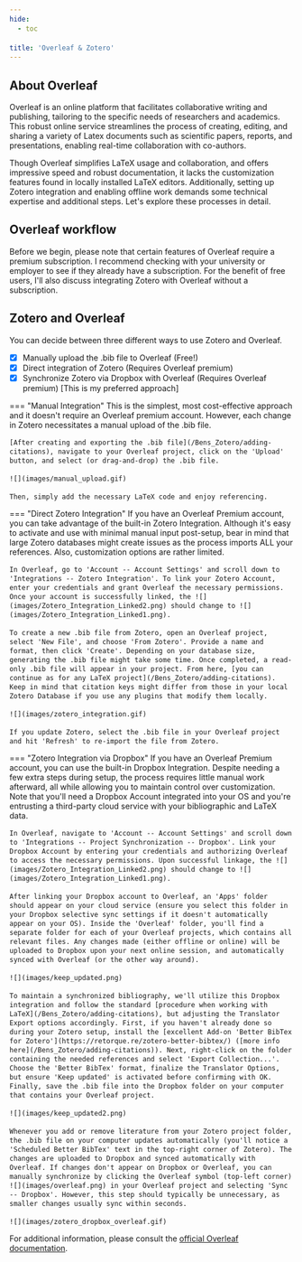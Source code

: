 ```yaml
---
hide:
  - toc

title: 'Overleaf & Zotero'
---
```


## About Overleaf
Overleaf is an online platform that facilitates collaborative writing and publishing, tailoring to the specific needs of researchers and academics. This robust online service streamlines the process of creating, editing, and sharing a variety of Latex documents such as scientific papers, reports, and presentations, enabling real-time collaboration with co-authors.

Though Overleaf simplifies LaTeX usage and collaboration, and offers impressive speed and robust documentation, it lacks the customization features found in locally installed LaTeX editors. Additionally, setting up Zotero integration and enabling offline work demands some technical expertise and additional steps. Let's explore these processes in detail.

## Overleaf workflow
Before we begin, please note that certain features of Overleaf require a premium subscription. I recommend checking with your university or employer to see if they already have a subscription. For the benefit of free users, I'll also discuss integrating Zotero with Overleaf without a subscription.

## Zotero and Overleaf
You can decide between three different ways to use Zotero and Overleaf.

- [x] Manually upload the .bib file to Overleaf (Free!)
- [x] Direct integration of Zotero (Requires Overleaf premium)
- [X] Synchronize Zotero via Dropbox with Overleaf (Requires Overleaf premium) [This is my preferred approach]

=== "Manual Integration"
    This is the simplest, most cost-effective approach and it doesn't require an Overleaf premium account. However, each change in Zotero necessitates a manual upload of the .bib file.
	
	[After creating and exporting the .bib file](/Bens_Zotero/adding-citations), navigate to your Overleaf project, click on the 'Upload' button, and select (or drag-and-drop) the .bib file.

	![](images/manual_upload.gif)

	Then, simply add the necessary LaTeX code and enjoy referencing.
	
=== "Direct Zotero Integration"
	If you have an Overleaf Premium account, you can take advantage of the built-in Zotero Integration. Although it's easy to activate and use with minimal manual input post-setup, bear in mind that large Zotero databases might create issues as the process imports ALL your references. Also, customization options are rather limited.

	In Overleaf, go to 'Account -- Account Settings' and scroll down to 'Integrations -- Zotero Integration'. To link your Zotero Account, enter your credentials and grant Overleaf the necessary permissions. Once your account is successfully linked, the ![](images/Zotero_Integration_Linked2.png) should change to ![](images/Zotero_Integration_Linked1.png).

	To create a new .bib file from Zotero, open an Overleaf project, select 'New File', and choose 'From Zotero'. Provide a name and format, then click 'Create'. Depending on your database size, generating the .bib file might take some time. Once completed, a read-only .bib file will appear in your project. From here, [you can continue as for any LaTeX project](/Bens_Zotero/adding-citations). Keep in mind that citation keys might differ from those in your local Zotero Database if you use any plugins that modify them locally.

	![](images/zotero_integration.gif)

	If you update Zotero, select the .bib file in your Overleaf project and hit 'Refresh' to re-import the file from Zotero.	
	
=== "Zotero Integration via Dropbox"
	If you have an Overleaf Premium account, you can use the built-in Dropbox Integration. Despite needing a few extra steps during setup, the process requires little manual work afterward, all while allowing you to maintain control over customization. Note that you'll need a Dropbox Account integrated into your OS and you're entrusting a third-party cloud service with your bibliographic and LaTeX data.

	In Overleaf, navigate to 'Account -- Account Settings' and scroll down to 'Integrations -- Project Synchronization -- Dropbox'. Link your Dropbox Account by entering your credentials and authorizing Overleaf to access the necessary permissions. Upon successful linkage, the ![](images/Zotero_Integration_Linked2.png) should change to ![](images/Zotero_Integration_Linked1.png).

	After linking your Dropbox account to Overleaf, an 'Apps' folder should appear on your cloud service (ensure you select this folder in your Dropbox selective sync settings if it doesn't automatically appear on your OS). Inside the 'Overleaf' folder, you'll find a separate folder for each of your Overleaf projects, which contains all relevant files. Any changes made (either offline or online) will be uploaded to Dropbox upon your next online session, and automatically synced with Overleaf (or the other way around).

	![](images/keep_updated.png)

	To maintain a synchronized bibliography, we'll utilize this Dropbox integration and follow the standard [procedure when working with LaTeX](/Bens_Zotero/adding-citations), but adjusting the Translator Export options accordingly. First, if you haven't already done so during your Zotero setup, install the [excellent Add-on 'Better BibTex for Zotero'](https://retorque.re/zotero-better-bibtex/) ([more info here](/Bens_Zotero/adding-citations)). Next, right-click on the folder containing the needed references and select 'Export Collection...'. Choose the 'Better BibTex' format, finalize the Translator Options, but ensure 'Keep updated' is activated before confirming with OK. Finally, save the .bib file into the Dropbox folder on your computer that contains your Overleaf project.

	![](images/keep_updated2.png)

	Whenever you add or remove literature from your Zotero project folder, the .bib file on your computer updates automatically (you'll notice a 'Scheduled Better BibTex' text in the top-right corner of Zotero). The changes are uploaded to Dropbox and synced automatically with Overleaf. If changes don't appear on Dropbox or Overleaf, you can manually synchronize by clicking the Overleaf symbol (top-left corner) ![](images/overleaf.png) in your Overleaf project and selecting 'Sync -- Dropbox'. However, this step should typically be unnecessary, as smaller changes usually sync within seconds.

	![](images/zotero_dropbox_overleaf.gif)

	
For additional information, please consult the [official Overleaf documentation](https://www.overleaf.com/learn/how-to/How_to_link_your_Overleaf_account_to_Mendeley_and_Zotero#Using_Zotero).
	